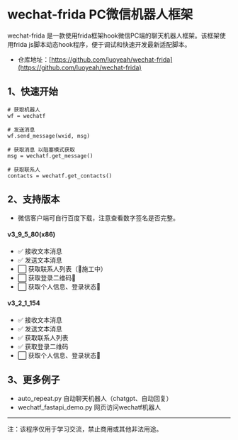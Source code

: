 # wechat-frida PC微信机器人框架
wechat-frida 是一款使用frida框架hook微信PC端的聊天机器人框架。该框架使用frida js脚本动态hook程序，便于调试和快速开发最新适配脚本。
* 仓库地址：[https://github.com/luoyeah/wechat-frida](https://github.com/luoyeah/wechat-frida)
## 1、快速开始
```
# 获取机器人
wf = wechatf

# 发送消息
wf.send_message(wxid, msg)

# 获取消息 以阻塞模式获取
msg = wechatf.get_message()

# 获取联系人
contacts = wechatf.get_contacts()
```

##  2、支持版本
* 微信客户端可自行百度下载，注意查看数字签名是否完整。
#### v3_9_5_80(x86)
* ✅ 接收文本消息
* ✅ 发送文本消息
* ⬜ 获取联系人列表（🚧施工中）
* ⬜ 获取登录二维码🚧
* ⬜ 获取个人信息、登录状态🚧
#### v3_2_1_154

* ✅ 接收文本消息
* ✅ 发送文本消息
* ✅ 获取联系人列表
* ✅ 获取登录二维码
* ⬜ 获取个人信息、登录状态🚧


## 3、更多例子

* auto_repeat.py 自动聊天机器人（chatgpt、自动回复）
* wechatf_fastapi_demo.py 网页访问wechatf机器人

-----------------------------------
注：该程序仅用于学习交流，禁止商用或其他非法用途。